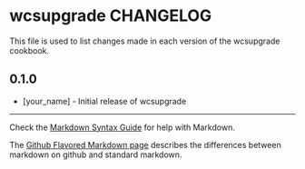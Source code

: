 wcsupgrade CHANGELOG
===================

This file is used to list changes made in each version of the wcsupgrade cookbook.

0.1.0
-----
- [your_name] - Initial release of wcsupgrade

- - -
Check the [Markdown Syntax Guide](http://daringfireball.net/projects/markdown/syntax) for help with Markdown.

The [Github Flavored Markdown page](http://github.github.com/github-flavored-markdown/) describes the differences between markdown on github and standard markdown.
